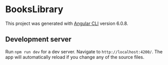 # BooksLibrary

This project was generated with [Angular CLI](https://github.com/angular/angular-cli) version 6.0.8.

## Development server

Run `npm run dev` for a dev server. Navigate to `http://localhost:4200/`. The app will automatically reload if you change any of the source files.
